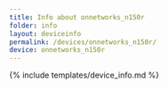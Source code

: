 ```yaml
---
title: Info about onnetworks_n150r
folder: info
layout: deviceinfo
permalink: /devices/onnetworks_n150r/
device: onnetworks_n150r
---
```

{% include templates/device_info.md %}
